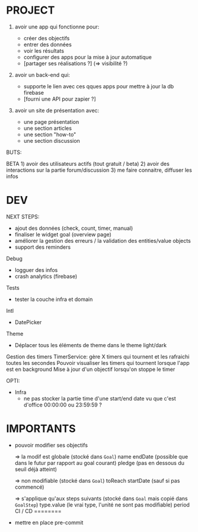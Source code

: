 PROJECT
=======

1) avoir une app qui fonctionne pour:
    - créer des objectifs
    - entrer des données
    - voir les résultats
    - configurer des apps pour la mise à jour automatique
    - [partager ses réalisations ?]  (=> visibilité ?)

2) avoir un back-end qui:
    - supporte le lien avec ces qques apps pour mettre à jour la db firebase
    - [fourni une API pour zapier ?]

3) avoir un site de présentation avec:
    - une page présentation
    - une section articles
    - une section "how-to"
    - une section discussion

BUTS:

BETA
    1) avoir des utilisateurs actifs (tout gratuit / beta)
    2) avoir des interactions sur la partie forum/discussion
    3) me faire connaitre, diffuser les infos


DEV
===

NEXT STEPS:
- ajout des données (check, count, timer, manual)
- finaliser le widget goal (overview page)
- améliorer la gestion des erreurs / la validation des entities/value objects
- support des reminders

Debug
- logguer des infos
- crash analytics (firebase)

Tests
- tester la couche infra et domain

Intl
- DatePicker

Theme
- Déplacer tous les éléments de theme dans le theme light/dark

Gestion des timers
    TimerService: gère X timers qui tournent et les rafraichi toutes les secondes
    Pouvoir visualiser les timers qui tournent lorsque l'app est en background
    Mise à jour d'un objectif lorsqu'on stoppe le timer


OPTI:
- Infra
    - ne pas stocker la partie time d'une start/end date vu que c'est d'office 00:00:00 ou 23:59:59 ?


# IMPORTANTS

- pouvoir modifier ses objectifs

    => la modif est globale (stocké dans `Goal`)
        name
        endDate (possible que dans le futur par rapport au goal courant)
        pledge (pas en dessous du seuil déjà atteint)

    => non modifiable (stocké dans `Goal`)
        toReach
        startDate (sauf si pas commencé)

    => s'applique qu'aux steps suivants (stocké dans `Goal` mais copié dans `GoalStep`)
        type.value (le vrai type, l'unité ne sont pas modifiable)
        period
CI / CD
========

- mettre en place pre-commit
